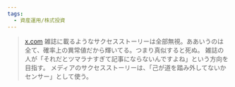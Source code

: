 ```yaml
---
tags:
  - 資産運用/株式投資
---
```

>[x.com](https://x.com/fladdict/status/1677896902292176896)
>雑誌に載るようなサクセスストーリーは全部無視。ああいうのは全て、確率上の異常値だから輝いてる。つまり真似すると死ぬ。 雑誌の人が「それだとツマラナすぎて記事にならないんですよね」という方向を目指す。 メディアのサクセスストーリーは、「己が道を踏み外してないかセンサー」として使う。

